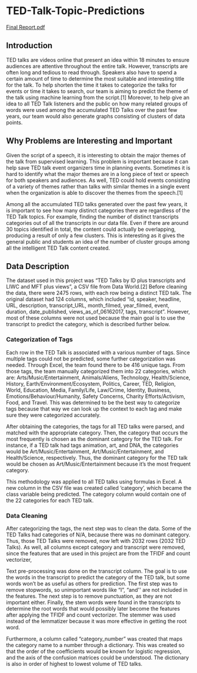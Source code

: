# TED-Talk-Topic-Predictions

[Final Report.pdf](https://github.com/cccc237/TED-Talk-Topic-Predictions/files/11358286/Final.Report.pdf)


## Introduction

TED talks are videos online that present an idea within 18 minutes to ensure audiences are attentive throughout the entire talk. However, transcripts are often long and tedious to read through. Speakers also have to spend a certain amount of time to determine the most suitable and interesting title for the talk. To help shorten the time it takes to categorize the talks for events or time it takes to search, our team is aiming to predict the theme of the talk using machine learning from the script.[1] Moreover, to help give an idea to all TED Talk listeners and the public on how many related groups of words were used among the accumulated TED Talks over the past few years, our team would also generate graphs consisting of clusters of data points.

## Why Problems are Interesting and Important

Given the script of a speech, it is interesting to obtain the major themes of the talk from supervised learning. This problem is important because it can help save TED talk event organizers time in planning events. Sometimes it is hard to identify what the major themes are in a long piece of text or speech for both speakers and audiences. As well, TED could hold events consisting of a variety of themes rather than talks with similar themes in a single event when the organization is able to discover the themes from the speech.[1]

Among all the accumulated TED talks generated over the past few years, it is important to see how many distinct categories there are regardless of the TED Talk topics. For example, finding the number of distinct transcripts categories out of all the transcripts in our data file. Even if there are around 30 topics identified in total, the content could actually be overlapping, producing a result of only a few clusters. This is interesting as it gives the general public and students an idea of the number of cluster groups among all the intelligent TED Talk content created.

## Data Description 

The dataset used in this project was “TED Talks by ID plus transcripts and LIWC and MFT plus views”, a CSV file from Data World.[2] Before cleaning the data, there were 2475 rows, with each row being a distinct TED talk. The original dataset had 124 columns, which included “id, speaker, headline, URL, description, transcript_URL, month_filmed, year_filmed, event, duration, date_published, views_as_of_06162017, tags, transcript”. However, most of these columns were not used because the main goal is to use the transcript to predict the category, which is described further below.

### Categorization of Tags

Each row in the TED Talk is associated with a various number of tags. Since multiple tags could not be predicted, some further categorization was needed. Through Excel, the team found there to be 416 unique tags. From those tags, the team manually categorized them into 22 categories, which are: Arts/Music/Entertainment, Animals/Aliens, Technology, Health/Science, History, Earth/Environment/Ecosystem, Politics, Career, TED, Religion, World, Education, Media, Family/Life, Law/Crime, Identity, Business, Emotions/Behaviour/Humanity, Safety Concerns, Charity Efforts/Activism, Food, and Travel. This was determined to be the best way to categorize tags because that way we can look up the context to each tag and make sure they were categorized accurately. 

After obtaining the categories, the tags for all TED talks were parsed, and matched with the appropriate category. Then, the category that occurs the most frequently is chosen as the dominant category for the TED talk. For instance, if a TED talk had tags animation, art, and DNA, the categories would be Art/Music/Entertainment, Art/Music/Entertainment, and Health/Science, respectively. Thus, the dominant category for the TED talk would be chosen as Art/Music/Entertainment because it’s the most frequent category. 

This methodology was applied to all TED talks using formulas in Excel. A new column in the CSV file was created called ‘category’, which became the class variable being predicted. The category column would contain one of the 22 categories for each TED talk.

### Data Cleaning

After categorizing the tags, the next step was to clean the data. Some of the TED Talks had categories of N/A, because there was no dominant category. Thus, those TED Talks were removed, now left with 2032 rows (2032 TED Talks). As well, all columns except category and transcript were removed, since the features that are used in this project are from the TFIDF and count vectorizer,

Text pre-processing was done on the transcript column. The goal is to use the words in the transcript to predict the category of the TED talk, but some words won’t be as useful as others for prediction. The first step was to remove stopwords, so unimportant words like “I”, “and'' are not included in the features. The next step is to remove punctuation, as they are not important either. Finally, the stem words were found in the transcripts to determine the root words that would possibly later become the features after applying the TFIDF and count vectorizer. The stemmer was used instead of the lemmatizer because it was more effective in getting the root word.

Furthermore, a column called “category_number” was created that maps the category name to a number through a dictionary. This was created so that the order of the coefficients would be known for logistic regression, and the axis of the confusion matrices could be understood. The dictionary is also in order of highest to lowest volume of TED talks.

